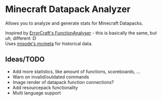 # Minecraft Datapack Analyzer
Allows you to analyze and generate stats for Minecraft Datapacks.

Inspired by [ErrorCraft's FunctionAnalyser](https://github.com/ErrorCraft/FunctionAnalyser) - this is basically the same, but *uh*, different :D
<br>Uses [misode's mcmeta](https://github.com/misode/mcmeta) for historical data.

## Ideas/TODO

- Add more statistics, like amount of functions, scoreboards, ...
- Warn on invalid/outdated commands
- Image render of datapack function connections?
- Add resourcepack functionality
- Multi language support
